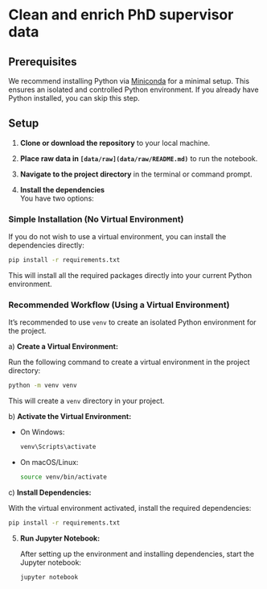 # Clean and enrich PhD supervisor data

## Prerequisites

We recommend installing Python via [Miniconda](https://docs.conda.io/en/latest/miniconda.html) for a minimal setup. This ensures an isolated and controlled Python environment. If you already have Python installed, you can skip this step.

## Setup

1. **Clone or download the repository** to your local machine.

2. **Place raw data in `[data/raw](data/raw/README.md)`** to run the notebook.

3. **Navigate to the project directory** in the terminal or command prompt.

4. **Install the dependencies**  
   You have two options:

### Simple Installation (No Virtual Environment)
   If you do not wish to use a virtual environment, you can install the dependencies directly:
   
   ```bash
   pip install -r requirements.txt
   ```

   This will install all the required packages directly into your current Python environment.

### Recommended Workflow (Using a Virtual Environment)
   It’s recommended to use `venv` to create an isolated Python environment for the project.

   a) **Create a Virtual Environment:**

   Run the following command to create a virtual environment in the project directory:
   
   ```bash
   python -m venv venv
   ```

   This will create a `venv` directory in your project.

   b) **Activate the Virtual Environment:**

   - On Windows:
   
     ```bash
     venv\Scripts\activate
     ```

   - On macOS/Linux:
   
     ```bash
     source venv/bin/activate
     ```

   c) **Install Dependencies:**

   With the virtual environment activated, install the required dependencies:
   
   ```bash
   pip install -r requirements.txt
   ```

5. **Run Jupyter Notebook:**

   After setting up the environment and installing dependencies, start the Jupyter notebook:
   
   ```bash
   jupyter notebook
   ```